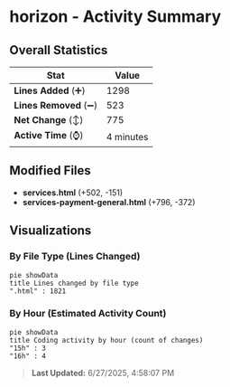 # horizon - Activity Summary 

## Overall Statistics

| Stat                   | Value                                                             |
| ---------------------- | ----------------------------------------------------------------- |
| **Lines Added** (➕)   | 1298                                          |
| **Lines Removed** (➖) | 523                                        |
| **Net Change** (↕)    | 775                |
| **Active Time** (⌚)   | 4 minutes |


## Modified Files
- **services.html** (+502, -151)
- **services-payment-general.html** (+796, -372)

## Visualizations

### By File Type (Lines Changed)

```mermaid
pie showData
title Lines changed by file type
".html" : 1821
```

### By Hour (Estimated Activity Count)

```mermaid
pie showData
title Coding activity by hour (count of changes)
"15h" : 3
"16h" : 4
```


> **Last Updated:** 6/27/2025, 4:58:07 PM
